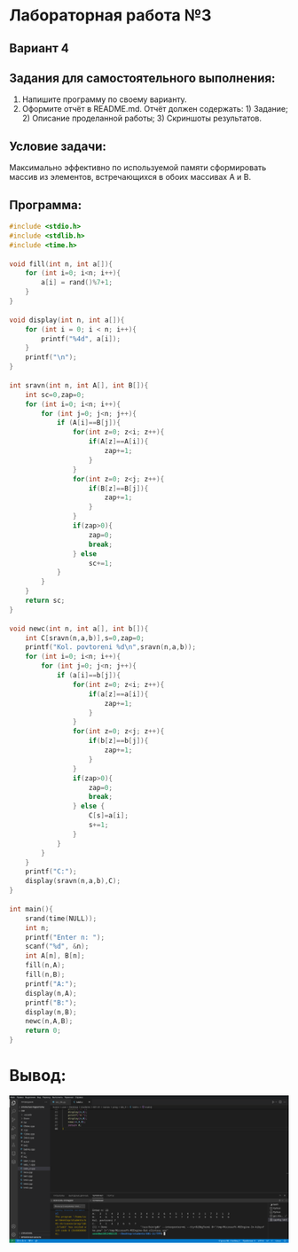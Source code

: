 # Лабораторная работа №3
## Вариант 4

## Задания для самостоятельного выполнения:
1. Напишите программу по своему варианту.
2. Оформите отчёт в README.md. Отчёт должен содержать:
        1) Задание;
        2) Описание проделанной работы;
        3) Скриншоты результатов.

## Условие задачи:
Максимально эффективно по используемой памяти сформировать массив из элементов, встречающихся в обоих массивах A и B.

## Программа:
``` c
#include <stdio.h>
#include <stdlib.h>
#include <time.h>

void fill(int n, int a[]){
    for (int i=0; i<n; i++){
        a[i] = rand()%7+1;   
    }
}

void display(int n, int a[]){
    for (int i = 0; i < n; i++){
        printf("%4d", a[i]);
    }
    printf("\n");
}

int sravn(int n, int A[], int B[]){
    int sc=0,zap=0;
    for (int i=0; i<n; i++){
        for (int j=0; j<n; j++){
            if (A[i]==B[j]){
                for(int z=0; z<i; z++){
                    if(A[z]==A[i]){
                        zap+=1;
                    }
                } 
                for(int z=0; z<j; z++){
                    if(B[z]==B[j]){
                        zap+=1;
                    }
                }     
                if(zap>0){
                    zap=0;
                    break;
                } else 
                    sc+=1; 
            }
        }
    }
    return sc;
}

void newc(int n, int a[], int b[]){
    int C[sravn(n,a,b)],s=0,zap=0;
    printf("Kol. povtoreni %d\n",sravn(n,a,b));
    for (int i=0; i<n; i++){
        for (int j=0; j<n; j++){
            if (a[i]==b[j]){
                for(int z=0; z<i; z++){
                    if(a[z]==a[i]){
                        zap+=1;
                    }
                } 
                for(int z=0; z<j; z++){
                    if(b[z]==b[j]){
                        zap+=1;
                    }
                }     
                if(zap>0){
                    zap=0;
                    break;
                } else {
                    C[s]=a[i]; 
                    s+=1;
                }
            }
        }
    }
    printf("C:");
    display(sravn(n,a,b),C);
}

int main(){
    srand(time(NULL));
    int n;
    printf("Enter n: ");
    scanf("%d", &n);
    int A[n], B[n];
    fill(n,A);
    fill(n,B);
    printf("A:");
    display(n,A);
    printf("B:");
    display(n,B);
    newc(n,A,B);
    return 0;
}
```
# Вывод:
![вывод](терминал.png)
